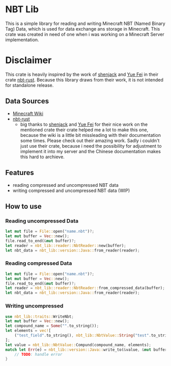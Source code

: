 # NBT Lib

This is a simple library for reading and writing Minecraft NBT (Named Binary Tag) Data,
which is used for data exchange ans storage in Minecraft.
This crate was created in need of one when i was working on a Minecraft Server implementation.

# Disclaimer

This crate is heavily inspired by the work of [shenjack](https://github.com/shenjackyuanjie) and [Yue Fei](https://github.com/InfyniteHeap) in their crate [nbt-rust](https://github.com/shenjackyuanjie/nbt-rust).
Because this library draws from their work, it is not intended for standalone release.

## Data Sources
- [Minecraft Wiki](https://wiki.vg/NBT)
- [nbt-rust](https://github.com/shenjackyuanjie/nbt-rust)
  - big thanks to [shenjack](https://github.com/shenjackyuanjie) and [Yue Fei](https://github.com/InfyniteHeap) for their nice work on the mentioned crate
    their crate helped me a lot to make this one, because the wiki is a little bit missleading
    with their documentation some times. Please check out their amazing work. Sadly i couldn't just
    use their crate, because i need the possibility for adjustment to implement it into my server
    and the Chinese documentation makes this hard to archieve.

## Features

- reading compressed and uncompressed NBT data
- writing compressed and uncompressed NBT data (WIP)

## How to use

### Reading uncompressed Data
```rust
let mut file = File::open("name.nbt")?;
let mut buffer = Vec::new();
file.read_to_end(&mut buffer)?;
let reader = nbt_lib::reader::NbtReader::new(buffer);
let nbt_data = nbt_lib::version::Java::from_reader(reader);
```

### Reading compressed Data
```rust
let mut file = File::open("name.nbt")?;
let mut buffer = Vec::new();
file.read_to_end(&mut buffer)?;
let reader = nbt_lib::reader::NbtReader::from_compressed_data(buffer);
let nbt_data = nbt_lib::version::Java::from_reader(reader);
```

### Writing uncompressed
```rust
use nbt_lib::traits::WriteNbt;
let mut buffer = Vec::new();
let compound_name = Some("".to_string());
let elements = vec![
    ("test_field".to_string(), nbt_lib::NbtValue::String("test".to_string()))
];
let value = nbt_lib::NbtValue::Compund(compound_name, elements);
match let Err(e) = nbt_lib::version::Java::write_to(&value, &mut buffer) {
    // TODO: handle error
}
```
